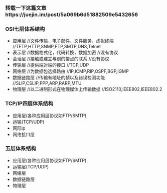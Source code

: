 ### 转载一下这篇文章https://juejin.im/post/5a069b6d51882509e5432656
### OSI七层体系结构
- 应用层 //文件传输，电子邮件，文件服务，虚拟终端 //TFTP,HTTP,SNMP,FTP,SMTP,DNS,Telnet
- 表示层 //数据格式化，代码转换，数据加密 //没有协议
- 会话层 //接触或建立与别的接点的联系 //没有协议
- 传输层 //提供端对端的接口 //TCP,UDP
- 网络层 //为数据包选择路由 //IP,ICMP,RIP,OSPF,BGP,IGMP
- 数据链路层  //传输有地址的帧以及错误检测功能 //SLIP,CSLIP,PPP,ARP,RARP,MTU
- 物理层 //以二进制形式在物理媒体上传输数据 //ISO2110,IEEE802,IEEE802.2
### TCP/IP四层体系结构
- 应用层(各种应用层协议如FTP/SMTP)
- 运输(TCP/UDP)
- 网际ip
- 网络接口层
### 五层体系结构
- 应用层(各种应用层协议如FTP/SMTP)
- 运输层(TCP/UDP)
- 网络层
- 数据链路层
- 物理层
